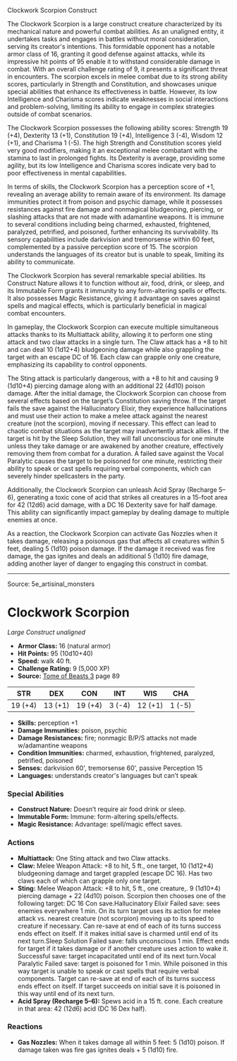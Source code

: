 <MonsterName/>Clockwork Scorpion</MonsterName>
<CreatureType/>Construct</CreatureType>

<summary>The Clockwork Scorpion is a large construct creature characterized by its mechanical nature and powerful combat abilities. As an unaligned entity, it undertakes tasks and engages in battles without moral consideration, serving its creator's intentions. This formidable opponent has a notable armor class of 16, granting it good defense against attacks, while its impressive hit points of 95 enable it to withstand considerable damage in combat. With an overall challenge rating of 9, it presents a significant threat in encounters. The scorpion excels in melee combat due to its strong ability scores, particularly in Strength and Constitution, and showcases unique special abilities that enhance its effectiveness in battle. However, its low Intelligence and Charisma scores indicate weaknesses in social interactions and problem-solving, limiting its ability to engage in complex strategies outside of combat scenarios.</summary>

<detail>

The Clockwork Scorpion possesses the following ability scores: Strength 19 (+4), Dexterity 13 (+1), Constitution 19 (+4), Intelligence 3 (-4), Wisdom 12 (+1), and Charisma 1 (-5). The high Strength and Constitution scores yield very good modifiers, making it an exceptional melee combatant with the stamina to last in prolonged fights. Its Dexterity is average, providing some agility, but its low Intelligence and Charisma scores indicate very bad to poor effectiveness in mental capabilities.

In terms of skills, the Clockwork Scorpion has a perception score of +1, revealing an average ability to remain aware of its environment. Its damage immunities protect it from poison and psychic damage, while it possesses resistances against fire damage and nonmagical bludgeoning, piercing, or slashing attacks that are not made with adamantine weapons. It is immune to several conditions including being charmed, exhausted, frightened, paralyzed, petrified, and poisoned, further enhancing its survivability. Its sensory capabilities include darkvision and tremorsense within 60 feet, complemented by a passive perception score of 15. The scorpion understands the languages of its creator but is unable to speak, limiting its ability to communicate.

The Clockwork Scorpion has several remarkable special abilities. Its Construct Nature allows it to function without air, food, drink, or sleep, and its Immutable Form grants it immunity to any form-altering spells or effects. It also possesses Magic Resistance, giving it advantage on saves against spells and magical effects, which is particularly beneficial in magical combat encounters.

In gameplay, the Clockwork Scorpion can execute multiple simultaneous attacks thanks to its Multiattack ability, allowing it to perform one sting attack and two claw attacks in a single turn. The Claw attack has a +8 to hit and can deal 10 (1d12+4) bludgeoning damage while also grappling the target with an escape DC of 16. Each claw can grapple only one creature, emphasizing its capability to control opponents.

The Sting attack is particularly dangerous, with a +8 to hit and causing 9 (1d10+4) piercing damage along with an additional 22 (4d10) poison damage. After the initial damage, the Clockwork Scorpion can choose from several effects based on the target’s Constitution saving throw. If the target fails the save against the Hallucinatory Elixir, they experience hallucinations and must use their action to make a melee attack against the nearest creature (not the scorpion), moving if necessary. This effect can lead to chaotic combat situations as the target may inadvertently attack allies. If the target is hit by the Sleep Solution, they will fall unconscious for one minute unless they take damage or are awakened by another creature, effectively removing them from combat for a duration. A failed save against the Vocal Paralytic causes the target to be poisoned for one minute, restricting their ability to speak or cast spells requiring verbal components, which can severely hinder spellcasters in the party.

Additionally, the Clockwork Scorpion can unleash Acid Spray (Recharge 5–6), generating a toxic cone of acid that strikes all creatures in a 15-foot area for 42 (12d6) acid damage, with a DC 16 Dexterity save for half damage. This ability can significantly impact gameplay by dealing damage to multiple enemies at once.

As a reaction, the Clockwork Scorpion can activate Gas Nozzles when it takes damage, releasing a poisonous gas that affects all creatures within 5 feet, dealing 5 (1d10) poison damage. If the damage it received was fire damage, the gas ignites and deals an additional 5 (1d10) fire damage, adding another layer of danger to engaging this construct in combat.</detail>



---

Source: 5e_artisinal_monsters

# Clockwork Scorpion

*Large* *Construct* *unaligned*

- **Armor Class:** 16 (natural armor)
- **Hit Points:** 95 (10d10+40)
- **Speed:** walk 40 ft.
- **Challenge Rating:** 9 (5,000 XP)
- **Source:** [Tome of Beasts 3](https://koboldpress.com/kpstore/product/tome-of-beasts-3-for-5th-edition/) page 89

| STR | DEX | CON | INT | WIS | CHA |
| --- | --- | --- | --- | --- | --- |
| 19 (+4) | 13 (+1) | 19 (+4) | 3 (-4) | 12 (+1) | 1 (-5) |

- **Skills:** perception +1
- **Damage Immunities:** poison, psychic
- **Damage Resistances:** fire; nonmagic B/P/S attacks not made w/adamantine weapons
- **Condition Immunities:** charmed, exhaustion, frightened, paralyzed, petrified, poisoned
- **Senses:** darkvision 60', tremorsense 60', passive Perception 15
- **Languages:** understands creator's languages but can’t speak

### Special Abilities

- **Construct Nature:** Doesn’t require air food drink or sleep.
- **Immutable Form:** Immune: form-altering spells/effects.
- **Magic Resistance:** Advantage: spell/magic effect saves.

### Actions

- **Multiattack:** One Sting attack and two Claw attacks.
- **Claw:** Melee Weapon Attack: +8 to hit, 5 ft., one target, 10 (1d12+4) bludgeoning damage and target grappled (escape DC 16). Has two claws each of which can grapple only one target.
- **Sting:** Melee Weapon Attack: +8 to hit, 5 ft., one creature,. 9 (1d10+4) piercing damage + 22 (4d10) poison. Scorpion then chooses one of the following target: DC 16 Con save.Hallucinatory Elixir Failed save: sees enemies everywhere 1 min. On its turn target uses its action for melee attack vs. nearest creature (not scorpion) moving up to its speed to creature if necessary. Can re-save at end of each of its turns success ends effect on itself. If it makes initial save is charmed until end of its next turn.Sleep Solution Failed save: falls unconscious 1 min. Effect ends for target if it takes damage or if another creature uses action to wake it. Successful save: target incapacitated until end of its next turn.Vocal Paralytic Failed save: target is poisoned for 1 min. While poisoned in this way target is unable to speak or cast spells that require verbal components. Target can re-save at end of each of its turns success ends effect on itself. If target succeeds on initial save it is poisoned in this way until end of its next turn.
- **Acid Spray (Recharge 5–6):** Spews acid in a 15 ft. cone. Each creature in that area: 42 (12d6) acid (DC 16 Dex half).

### Reactions

- **Gas Nozzles:** When it takes damage all within 5 feet: 5 (1d10) poison. If damage taken was fire gas ignites deals + 5 (1d10) fire.




